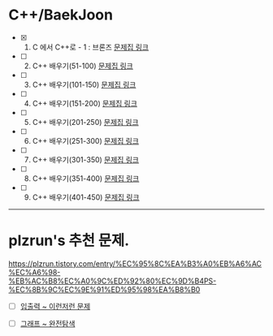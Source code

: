 # C++/BaekJoon

- [x] 1. C 에서 C++로 - 1 : 브론즈
[문제집 링크](https://www.acmicpc.net/workbook/view/11865)

- [ ] 2. C++ 배우기(51-100)
[문제집 링크](https://www.acmicpc.net/workbook/view/567)

- [ ] 3. C++ 배우기(101-150)
[문제집 링크](https://www.acmicpc.net/workbook/view/568)

- [ ] 4. C++ 배우기(151-200)
[문제집 링크](https://www.acmicpc.net/workbook/view/569)

- [ ] 5. C++ 배우기(201-250)
[문제집 링크](https://www.acmicpc.net/workbook/view/570)

- [ ] 6. C++ 배우기(251-300)
[문제집 링크](https://www.acmicpc.net/workbook/view/571)

- [ ] 7. C++ 배우기(301-350)
[문제집 링크](https://www.acmicpc.net/workbook/view/598)

- [ ] 8. C++ 배우기(351-400)
[문제집 링크](https://www.acmicpc.net/workbook/view/617)

- [ ] 9. C++ 배우기(401-450)
[문제집 링크](https://www.acmicpc.net/workbook/view/637)

---

# plzrun's 추천 문제.

https://plzrun.tistory.com/entry/%EC%95%8C%EA%B3%A0%EB%A6%AC%EC%A6%98-%EB%AC%B8%EC%A0%9C%ED%92%80%EC%9D%B4PS-%EC%8B%9C%EC%9E%91%ED%95%98%EA%B8%B0

- [ ] [입출력 ~ 이런저런 문제](https://www.acmicpc.net/workbook/view/13915)

- [ ] [그래프 ~ 완전탐색](https://www.acmicpc.net/workbook/view/13916)